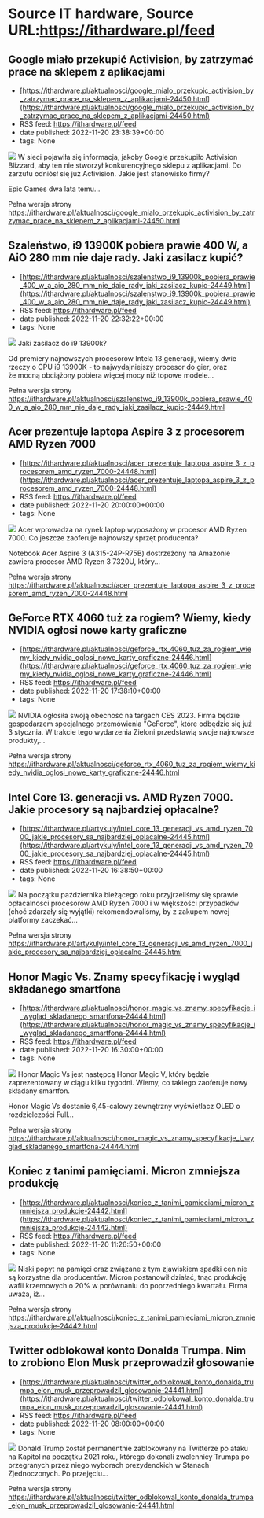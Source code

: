 # Source IT hardware, Source URL:https://ithardware.pl/feed

## Google miało przekupić Activision, by zatrzymać prace na sklepem z aplikacjami
 - [https://ithardware.pl/aktualnosci/google_mialo_przekupic_activision_by_zatrzymac_prace_na_sklepem_z_aplikacjami-24450.html](https://ithardware.pl/aktualnosci/google_mialo_przekupic_activision_by_zatrzymac_prace_na_sklepem_z_aplikacjami-24450.html)
 - RSS feed: https://ithardware.pl/feed
 - date published: 2022-11-20 23:38:39+00:00
 - tags: None

<img src="https://ithardware.pl/artykuly/min/24450_1.jpg" />            W sieci pojawiła się informacja, jakoby Google przekupiło Activision Blizzard, aby ten nie stworzył konkurencyjnego sklepu z aplikacjami. Do zarzutu odni&oacute;sł się już Activision. Jakie jest stanowisko firmy?

Epic Games dwa lata temu...
            <p>Pełna wersja strony <a href="https://ithardware.pl/aktualnosci/google_mialo_przekupic_activision_by_zatrzymac_prace_na_sklepem_z_aplikacjami-24450.html">https://ithardware.pl/aktualnosci/google_mialo_przekupic_activision_by_zatrzymac_prace_na_sklepem_z_aplikacjami-24450.html</a></p>

## Szaleństwo, i9 13900K pobiera prawie 400 W, a AiO 280 mm nie daje rady. Jaki zasilacz kupić?
 - [https://ithardware.pl/aktualnosci/szalenstwo_i9_13900k_pobiera_prawie_400_w_a_aio_280_mm_nie_daje_rady_jaki_zasilacz_kupic-24449.html](https://ithardware.pl/aktualnosci/szalenstwo_i9_13900k_pobiera_prawie_400_w_a_aio_280_mm_nie_daje_rady_jaki_zasilacz_kupic-24449.html)
 - RSS feed: https://ithardware.pl/feed
 - date published: 2022-11-20 22:32:22+00:00
 - tags: None

<img src="https://ithardware.pl/artykuly/min/24449_1.jpg" />            Jaki zasilacz do i9 13900k?

Od premiery najnowszych procesor&oacute;w Intela 13 generacji, wiemy dwie rzeczy o CPU&nbsp;i9 13900K&nbsp;- to najwydajniejszy procesor do gier, oraz że&nbsp;mocną obciążony pobiera więcej mocy niż topowe modele...
            <p>Pełna wersja strony <a href="https://ithardware.pl/aktualnosci/szalenstwo_i9_13900k_pobiera_prawie_400_w_a_aio_280_mm_nie_daje_rady_jaki_zasilacz_kupic-24449.html">https://ithardware.pl/aktualnosci/szalenstwo_i9_13900k_pobiera_prawie_400_w_a_aio_280_mm_nie_daje_rady_jaki_zasilacz_kupic-24449.html</a></p>

## Acer prezentuje laptopa Aspire 3 z procesorem AMD Ryzen 7000
 - [https://ithardware.pl/aktualnosci/acer_prezentuje_laptopa_aspire_3_z_procesorem_amd_ryzen_7000-24448.html](https://ithardware.pl/aktualnosci/acer_prezentuje_laptopa_aspire_3_z_procesorem_amd_ryzen_7000-24448.html)
 - RSS feed: https://ithardware.pl/feed
 - date published: 2022-11-20 20:00:00+00:00
 - tags: None

<img src="https://ithardware.pl/artykuly/min/24448_1.jpg" />            Acer wprowadza na rynek laptop wyposażony w procesor AMD Ryzen 7000. Co jeszcze zaoferuje najnowszy sprzęt producenta?

Notebook Acer&nbsp;Aspire 3 (A315-24P-R75B) dostrzeżony na Amazonie zawiera procesor&nbsp;AMD Ryzen 3 7320U, kt&oacute;ry...
            <p>Pełna wersja strony <a href="https://ithardware.pl/aktualnosci/acer_prezentuje_laptopa_aspire_3_z_procesorem_amd_ryzen_7000-24448.html">https://ithardware.pl/aktualnosci/acer_prezentuje_laptopa_aspire_3_z_procesorem_amd_ryzen_7000-24448.html</a></p>

## GeForce RTX 4060 tuż za rogiem? Wiemy, kiedy NVIDIA ogłosi nowe karty graficzne
 - [https://ithardware.pl/aktualnosci/geforce_rtx_4060_tuz_za_rogiem_wiemy_kiedy_nvidia_oglosi_nowe_karty_graficzne-24446.html](https://ithardware.pl/aktualnosci/geforce_rtx_4060_tuz_za_rogiem_wiemy_kiedy_nvidia_oglosi_nowe_karty_graficzne-24446.html)
 - RSS feed: https://ithardware.pl/feed
 - date published: 2022-11-20 17:38:10+00:00
 - tags: None

<img src="https://ithardware.pl/artykuly/min/24446_1.jpg" />            NVIDIA ogłosiła swoją obecność na targach CES 2023. Firma będzie gospodarzem specjalnego przem&oacute;wienia &quot;GeForce&quot;, kt&oacute;re odbędzie się już 3 stycznia. W trakcie tego wydarzenia Zieloni przedstawią swoje najnowsze produkty,...
            <p>Pełna wersja strony <a href="https://ithardware.pl/aktualnosci/geforce_rtx_4060_tuz_za_rogiem_wiemy_kiedy_nvidia_oglosi_nowe_karty_graficzne-24446.html">https://ithardware.pl/aktualnosci/geforce_rtx_4060_tuz_za_rogiem_wiemy_kiedy_nvidia_oglosi_nowe_karty_graficzne-24446.html</a></p>

## Intel Core 13. generacji vs. AMD Ryzen 7000. Jakie procesory są najbardziej opłacalne?
 - [https://ithardware.pl/artykuly/intel_core_13_generacji_vs_amd_ryzen_7000_jakie_procesory_sa_najbardziej_oplacalne-24445.html](https://ithardware.pl/artykuly/intel_core_13_generacji_vs_amd_ryzen_7000_jakie_procesory_sa_najbardziej_oplacalne-24445.html)
 - RSS feed: https://ithardware.pl/feed
 - date published: 2022-11-20 16:38:50+00:00
 - tags: None

<img src="https://ithardware.pl/artykuly/min/24445_1.jpg" />            Na początku października bieżącego roku przyjrzeliśmy się sprawie opłacalności procesor&oacute;w AMD Ryzen 7000 i w większości przypadk&oacute;w (choć zdarzały się wyjątki) rekomendowaliśmy, by z zakupem nowej platformy zaczekać...
            <p>Pełna wersja strony <a href="https://ithardware.pl/artykuly/intel_core_13_generacji_vs_amd_ryzen_7000_jakie_procesory_sa_najbardziej_oplacalne-24445.html">https://ithardware.pl/artykuly/intel_core_13_generacji_vs_amd_ryzen_7000_jakie_procesory_sa_najbardziej_oplacalne-24445.html</a></p>

## Honor Magic Vs. Znamy specyfikację i wygląd składanego smartfona
 - [https://ithardware.pl/aktualnosci/honor_magic_vs_znamy_specyfikacje_i_wyglad_skladanego_smartfona-24444.html](https://ithardware.pl/aktualnosci/honor_magic_vs_znamy_specyfikacje_i_wyglad_skladanego_smartfona-24444.html)
 - RSS feed: https://ithardware.pl/feed
 - date published: 2022-11-20 16:30:00+00:00
 - tags: None

<img src="https://ithardware.pl/artykuly/min/24444_1.jpg" />            Honor Magic Vs jest następcą Honor Magic V, kt&oacute;ry będzie zaprezentowany w ciągu kilku tygodni. Wiemy, co takiego zaoferuje nowy składany smartfon.

Honor Magic Vs dostanie 6,45-calowy zewnętrzny wyświetlacz OLED o rozdzielczości Full...
            <p>Pełna wersja strony <a href="https://ithardware.pl/aktualnosci/honor_magic_vs_znamy_specyfikacje_i_wyglad_skladanego_smartfona-24444.html">https://ithardware.pl/aktualnosci/honor_magic_vs_znamy_specyfikacje_i_wyglad_skladanego_smartfona-24444.html</a></p>

## Koniec z tanimi pamięciami. Micron zmniejsza produkcję
 - [https://ithardware.pl/aktualnosci/koniec_z_tanimi_pamieciami_micron_zmniejsza_produkcje-24442.html](https://ithardware.pl/aktualnosci/koniec_z_tanimi_pamieciami_micron_zmniejsza_produkcje-24442.html)
 - RSS feed: https://ithardware.pl/feed
 - date published: 2022-11-20 11:26:50+00:00
 - tags: None

<img src="https://ithardware.pl/artykuly/min/24442_1.jpg" />            Niski popyt na pamięci oraz związane z tym zjawiskiem spadki cen nie są korzystne dla producent&oacute;w. Micron postanowił&nbsp;działać, tnąc produkcję wafli krzemowych o 20% w por&oacute;wnaniu do poprzedniego kwartału.&nbsp;Firma uważa, iż...
            <p>Pełna wersja strony <a href="https://ithardware.pl/aktualnosci/koniec_z_tanimi_pamieciami_micron_zmniejsza_produkcje-24442.html">https://ithardware.pl/aktualnosci/koniec_z_tanimi_pamieciami_micron_zmniejsza_produkcje-24442.html</a></p>

## Twitter odblokował konto Donalda Trumpa. Nim to zrobiono Elon Musk przeprowadził głosowanie
 - [https://ithardware.pl/aktualnosci/twitter_odblokowal_konto_donalda_trumpa_elon_musk_przeprowadzil_glosowanie-24441.html](https://ithardware.pl/aktualnosci/twitter_odblokowal_konto_donalda_trumpa_elon_musk_przeprowadzil_glosowanie-24441.html)
 - RSS feed: https://ithardware.pl/feed
 - date published: 2022-11-20 08:00:00+00:00
 - tags: None

<img src="https://ithardware.pl/artykuly/min/24441_1.jpg" />            Donald Trump został permanentnie zablokowany na Twitterze&nbsp;po ataku na Kapitol na początku 2021 roku, kt&oacute;rego&nbsp;dokonali zwolennicy Trumpa&nbsp;po przegranych przez niego wyborach prezydenckich w Stanach Zjednoczonych. Po przejęciu...
            <p>Pełna wersja strony <a href="https://ithardware.pl/aktualnosci/twitter_odblokowal_konto_donalda_trumpa_elon_musk_przeprowadzil_glosowanie-24441.html">https://ithardware.pl/aktualnosci/twitter_odblokowal_konto_donalda_trumpa_elon_musk_przeprowadzil_glosowanie-24441.html</a></p>

